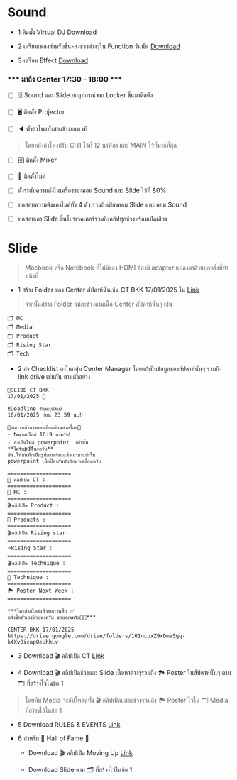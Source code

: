 # Sound

- 1 ติดตั้ง Virtual DJ [Download](https://www.virtualdj.com/)

- 2 เตรียมเพลงสำหรับขึ้น-ลงช่วงต่างๆใน Function วันนั้น [Download](https://drive.google.com/drive/folders/1ykWQJp6Ke2NdsG_4qobQhsHuvqJNe-2e?usp=drive_link)

- 3 เตรียม Effect [Download](https://drive.google.com/drive/folders/1piwMEiz7mULhYxqFVgrO6rHOseXb-3N_?usp=drive_link)

### *** มาถึง Center 17:30 - 18:00 ***

- [ ] 🗄️ Sound และ Slide ยกอุปกรณ์จาก Locker ขึ้นมาติดตั้ง

- [ ] 🖥️ ติดตั้ง Projector

- [ ] 🔈 ตั้งลำโพงทั้งสองข้างของเวที

> โดยหลังลำโพงปรับ CH1 ไว้ที่ 12 นาฬิกา และ MAIN ไว้ที่มากที่สุด

- [ ] 🎛️ ติดตั้ง Mixer

- [ ] 🎤 ติดตั้งไมค์

- [ ] ตั้งระดับความดังในเครื่องของคอม Sound และ Slide ไว้ที่ 80%

- [ ] ทดสอบความดังของไมค์ทั้ง 4 ตัว รวมถึงเสียงคอม Slide และ คอม Sound

- [ ] ทดสอบเอา Slide ขึ้นโปรเจคเตอร์รวมถึงคลิปทุกช่วงพร้อมเปิดเสียง

# Slide

> Macbook หรือ Notebook ที่ไม่มีช่อง HDMI ต้องมี adapter แปลงมาด้วยทุกครั้งที่ทำหน้าที่

- 1 สร้าง Folder ของ Center สัปดาห์นั้นเช่น CT BKK 17/01/2025 ใน [Link](https://drive.google.com/drive/folders/1LKdFBumq2i1_UkL5rLDKS9eiQSPd4lB0?usp=sharing)

> จากนั้นสร้าง Folder แต่ละช่วงตามเนื้อ Center สัปดาห์นั้นๆ เช่น

```
🗂️ MC
🗂️ Media
🗂️ Product
🗂️ Rising Star
🗂️ Tech
```

- 2 ส่ง Checklist ลงในกลุ่ม Center Manager โดยแก้เป็นข้อมูลของสัปดาห์นั้นๆ รวมถึง link drive เช่นกัน ตามตัวอย่าง

```
📌SLIDE CT BKK
17/01/2025 📌

‼️Deadline วันพฤหัสบดี
16/01/2025 ก่อน 23.59 น.‼️

🌟รบกวนอ่านรายละเอียดก่อนส่งสไลด์🌟
- ❗ขนาดสไลด์ 16:9 นะครับ❗
- ส่งเป็นไฟล์ powerpoint  เท่านั้น
**ไม่รับpdfนะครับ**
ปล.ให้บันทึกเป็นรูปภาพก่อนแล้วเอามาแปะใน 
powerpoint เพื่อป้องกันตัวอักษรเคลื่อนครับ

====================
🎥 คลิปเปิด CT :
====================
🎤 MC :
====================
🎬คลิปเปิด Product :
====================
🫧 Products :
====================
🎬คลิปเปิด Rising star:
====================
⭐Rising Star :
====================
🎬คลิปเปิด Technique :
====================
💎 Technique :
====================
🏞️ Poster Next Week :
====================

***ใครส่งสไลด์แล้วรบกวนติ๊ก ✅
หลังชื่อตัวเองด้วยนะครับ ขอบคุณครับ🙏🏻***

CENTER BKK 17/01/2025
https://drive.google.com/drive/folders/161ncpxZ9xDmVSgq-k4Xv0icapOeUhhLv
```

- 3 Download 🎬 คลิปเปิด CT [Link](https://drive.google.com/drive/folders/1OrYG39KymlssH8qigAm5T5mb3BKU2onW?usp=drive_link)

- 4 Download 🎬 คลิปเปิดช่วงและ Slide เนื้อหาต่างๆรวมถึง 🏞️ Poster ในสัปดาห์นั้นๆ ตาม 🗂️ ที่สร้างไว้ในข้อ 1

> โดยทีม Media จะอัปโหลดทั้ง 🎬 คลิปเปิดแต่ละช่วงรวมถึง 🏞️ Poster ไว้ใน 🗂️ Media ที่สร้างไว้ในข้อ 1

- 5 Download RULES & EVENTS [Link](https://1stpenguin.app.box.com/s/ceo8eil8b9un7tl1y9rs7gdiitylps9t/folder/54413202574)

+ 6 สำหรับ 👑 Hall of Fame 👑

  + Download 🎬 คลิปเปิด Moving Up [Link](https://drive.google.com/file/d/1WYaTt4BZA9MDj5pGsXrCb82j5AMkCcLV/view?usp=sharing)

  + Download Slide ตาม 🗂️ ที่สร้างไว้ในข้อ 1
